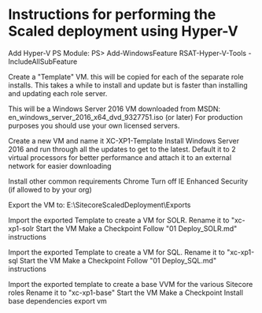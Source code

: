 
# Instructions for performing the Scaled deployment using Hyper-V

Add Hyper-V PS Module:
PS> Add-WindowsFeature RSAT-Hyper-V-Tools -IncludeAllSubFeature

Create a "Template" VM.  this will be copied for each of the separate role installs.
This takes a while to install and update but is faster than installing and updating each role server.

This will be a Windows Server 2016 VM downloaded from MSDN:
en_windows_server_2016_x64_dvd_9327751.iso (or later)
For production purposes you should use your own licensed servers.

Create a new VM and name it XC-XP1-Template
Install Windows Server 2016 and run through all the updates to get to the latest.
Default it to 2 virtual processors for better performance and attach it to an external network for easier downloading

Install other common requirements
Chrome
Turn off IE Enhanced Security (if allowed to by your org)

Export the VM to:
E:\SitecoreScaledDeployment\Exports

Import the exported Template to create a VM for SOLR.
Rename it to "xc-xp1-solr
Start the VM
Make a Checkpoint
Follow "01 Deploy_SOLR.md" instructions

Import the exported Template to create a VM for SQL.
Rename it to "xc-xp1-sql
Start the VM
Make a Checkpoint
Follow "01 Deploy_SQL.md" instructions

Import the exported template to create a base VVM for the various Sitecore roles
Rename it to "xc-xp1-base"
Start the VM
Make a Checkpoint
Install base dependencies
export vm
